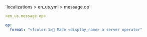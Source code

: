 <!--@include: @/parts/module/message/op.md#title-->
<!--@include: @/parts/words.md#path--> `localizations > en_us.yml > message.op`

<!--@include: @/parts/module/message/op.md#explanation-->

<!--@include: @/parts/words.md#edit-->
```yaml
<en_us.message.op>
```

<!--@include: @/parts/words.md#default-->
```yaml
op:
  format: "<fcolor:1>🤖 Made <display_name> a server operator"
```

<!--@include: @/parts/module/message/op.md#parameters-->
<!--@include: @/parts/module/message/op.md#localization-->